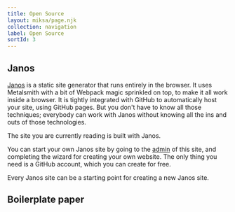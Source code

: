 ```yaml
---
title: Open Source
layout: miksa/page.njk
collection: navigation
label: Open Source
sortId: 3
---
```


## Janos

[Janos](https://neumannjs.github.io/Janos-starter/) is a static site generator that runs entirely in the browser. It uses Metalsmith with a bit of Webpack magic sprinkled on top, to make it all work inside a browser. It is tightly integrated with GitHub to automatically host your site, using GitHub pages. But you don't have to know all those techniques; everybody can work with Janos without knowing all the ins and outs of those technologies.

The site you are currently reading is built with Janos.

You can start your own Janos site by going to the [admin](/admin) of this site, and completing the wizard for creating your own website. The only thing you need is a GitHub account, which you can create for free.

Every Janos site can be a starting point for creating a new Janos site.

## Boilerplate paper
